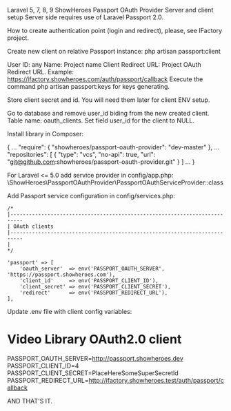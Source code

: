 Laravel 5, 7, 8, 9 ShowHeroes Passport OAuth Provider
Server and client setup
Server side requires use of Laravel Passport 2.0.

How to create authentication point (login and redirect), please, see IFactory project.

Create new client on relative Passport instance: php artisan passport:client

User ID: any
Name: Project name Client
Redirect URL: Project OAuth Redirect URL. Example: https://ifactory.showheroes.com/auth/passport/callback
Execute the command php artisan passport:keys for keys generating.

Store client secret and id. You will need them later for client ENV setup.

Go to database and remove user_id biding from the new created client. Table name: oauth_clients. Set field user_id for the client to NULL.

Install library in Composer:

{
...
"require": {
"showheroes/passport-oauth-provider": "dev-master"
},
...
"repositories": [
{
"type": "vcs",
"no-api": true,
"url":  "git@github.com:showheroes/passport-oauth-provider.git"
}
]
...
}

For Laravel <= 5.0 add service provider in config/app.php: \ShowHeroes\PassportOAuthProvider\PassportOAuthServiceProvider::class

Add Passport service configuration in config/services.php:


    /*
    |--------------------------------------------------------------------------
    | OAuth clients
    |--------------------------------------------------------------------------
    |
    */

    'passport' => [
        'oauth_server'  => env('PASSPORT_OAUTH_SERVER', 'https://passport.showheroes.com'),
        'client_id'     => env('PASSPORT_CLIENT_ID'),
        'client_secret' => env('PASSPORT_CLIENT_SECRET'),
        'redirect'      => env('PASSPORT_REDIRECT_URL'),
    ],

Update .env file with client config variables:
# Video Library OAuth2.0 client
PASSPORT_OAUTH_SERVER=http://passport.showheroes.dev
PASSPORT_CLIENT_ID=4
PASSPORT_CLIENT_SECRET=PlaceHereSomeSuperSecretId
PASSPORT_REDIRECT_URL=http://ifactory.showheroes.test/auth/passport/callback

AND THAT'S IT.
